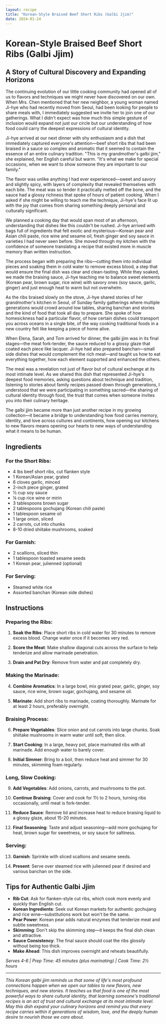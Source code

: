 ```yaml
---
layout: recipe
title: "Korean-Style Braised Beef Short Ribs (Galbi Jjim)"
date: 2024-01-24
---
```


# Korean-Style Braised Beef Short Ribs (Galbi Jjim)

## A Story of Cultural Discovery and Expanding Horizons

The continuing evolution of our little cooking community had opened all of us to flavors and techniques we might never have discovered on our own. When Mrs. Chen mentioned that her new neighbor, a young woman named Ji-hye who had recently moved from Seoul, had been looking for people to share meals with, I immediately suggested we invite her to join one of our gatherings. What I didn't expect was how much this simple gesture of inclusion would expand not just our circle but our understanding of how food could carry the deepest expressions of cultural identity.

Ji-hye arrived at our next dinner with shy enthusiasm and a dish that immediately captured everyone's attention—beef short ribs that had been braised in a sauce so complex and aromatic that it seemed to contain the essence of an entire culinary tradition. "This is my grandmother's galbi jjim," she explained, her English careful but warm. "It's what we make for special occasions, when we want to show someone they are important to our family."

The flavor was unlike anything I had ever experienced—sweet and savory and slightly spicy, with layers of complexity that revealed themselves with each bite. The meat was so tender it practically melted off the bone, and the sauce had a glossy richness that spoke of hours of patient cooking. When I asked if she might be willing to teach me the technique, Ji-hye's face lit up with the joy that comes from sharing something deeply personal and culturally significant.

We planned a cooking day that would span most of an afternoon, understanding that dishes like this couldn't be rushed. Ji-hye arrived with bags full of ingredients that felt exotic and mysterious—Korean pear and Asian chili paste, rice wine and sesame oil, fresh ginger and soy sauce in varieties I had never seen before. She moved through my kitchen with the confidence of someone translating a recipe that existed more in muscle memory than written instruction.

The process began with preparing the ribs—cutting them into individual pieces and soaking them in cold water to remove excess blood, a step that would ensure the final dish was clear and clean-tasting. While they soaked, we made the braising sauce, Ji-hye teaching me to balance sweet elements (Korean pear, brown sugar, rice wine) with savory ones (soy sauce, garlic, ginger) and just enough heat to warm but not overwhelm.

As the ribs braised slowly on the stove, Ji-hye shared stories of her grandmother's kitchen in Seoul, of Sunday family gatherings where multiple generations would crowd around low tables, sharing banchan and stories and the kind of food that took all day to prepare. She spoke of how homesickness had a particular flavor, of how certain dishes could transport you across oceans in a single bite, of the way cooking traditional foods in a new country felt like keeping a piece of home alive.

When Elena, Sarah, and Tom arrived for dinner, the galbi jjim was in its final stages—the meat fork-tender, the sauce reduced to a glossy glaze that coated each piece like lacquer. Ji-hye had also prepared banchan—small side dishes that would complement the rich meat—and taught us how to eat everything together, how each element supported and enhanced the others.

The meal was a revelation not just of flavor but of cultural exchange at its most intimate level. As we shared this dish that represented Ji-hye's deepest food memories, asking questions about technique and tradition, listening to stories about family recipes passed down through generations, I understood that we were participating in something sacred—the sharing of cultural identity through food, the trust that comes when someone invites you into their culinary heritage.

The galbi jjim became more than just another recipe in my growing collection—it became a bridge to understanding how food carries memory, identity, and love across cultures and continents, how opening our kitchens to new flavors means opening our hearts to new ways of understanding what it means to be human.

## Ingredients

### For the Short Ribs:
- 4 lbs beef short ribs, cut flanken style
- 1 Korean/Asian pear, grated
- 6 cloves garlic, minced
- 2-inch piece ginger, grated
- ½ cup soy sauce
- ¼ cup rice wine or mirin
- 3 tablespoons brown sugar
- 2 tablespoons gochujang (Korean chili paste)
- 1 tablespoon sesame oil
- 1 large onion, sliced
- 2 carrots, cut into chunks
- 8-10 dried shiitake mushrooms, soaked

### For Garnish:
- 2 scallions, sliced thin
- 1 tablespoon toasted sesame seeds
- 1 Korean pear, julienned (optional)

### For Serving:
- Steamed white rice
- Assorted banchan (Korean side dishes)

## Instructions

### Preparing the Ribs:
1. **Soak the Ribs**: Place short ribs in cold water for 30 minutes to remove excess blood. Change water once if it becomes very red.

2. **Score the Meat**: Make shallow diagonal cuts across the surface to help tenderize and allow marinade penetration.

3. **Drain and Pat Dry**: Remove from water and pat completely dry.

### Making the Marinade:
4. **Combine Aromatics**: In a large bowl, mix grated pear, garlic, ginger, soy sauce, rice wine, brown sugar, gochujang, and sesame oil.

5. **Marinate**: Add short ribs to marinade, coating thoroughly. Marinate for at least 2 hours, preferably overnight.

### Braising Process:
6. **Prepare Vegetables**: Slice onion and cut carrots into large chunks. Soak shiitake mushrooms in warm water until soft, then slice.

7. **Start Cooking**: In a large, heavy pot, place marinated ribs with all marinade. Add enough water to barely cover.

8. **Initial Simmer**: Bring to a boil, then reduce heat and simmer for 30 minutes, skimming foam regularly.

### Long, Slow Cooking:
9. **Add Vegetables**: Add onions, carrots, and mushrooms to the pot.

10. **Continue Braising**: Cover and cook for 1½ to 2 hours, turning ribs occasionally, until meat is fork-tender.

11. **Reduce Sauce**: Remove lid and increase heat to reduce braising liquid to a glossy glaze, about 15-20 minutes.

12. **Final Seasoning**: Taste and adjust seasoning—add more gochujang for heat, brown sugar for sweetness, or soy sauce for saltiness.

### Serving:
13. **Garnish**: Sprinkle with sliced scallions and sesame seeds.

14. **Present**: Serve over steamed rice with julienned pear if desired and various banchan on the side.

## Tips for Authentic Galbi Jjim

- **Rib Cut**: Ask for flanken-style cut ribs, which cook more evenly and quickly than English cut.
- **Korean Ingredients**: Seek out Korean markets for authentic gochujang and rice wine—substitutions work but won't be the same.
- **Pear Power**: Korean pear adds natural enzymes that tenderize meat and subtle sweetness.
- **Skimming**: Don't skip the skimming step—it keeps the final dish clean and attractive.
- **Sauce Consistency**: The final sauce should coat the ribs glossily without being too thick.
- **Make Ahead**: This dish improves overnight and reheats beautifully.

*Serves 4-6 | Prep Time: 45 minutes (plus marinating) | Cook Time: 2½ hours*

---

*This Korean galbi jjim reminds us that some of life's most profound connections happen when we open our tables to new flavors, new techniques, and new stories. It teaches us that food is one of the most powerful ways to share cultural identity, that learning someone's traditional recipes is an act of trust and cultural exchange at its most intimate level. May this dish expand your culinary horizons and remind you that every recipe carries within it generations of wisdom, love, and the deeply human desire to nourish those we care about.*